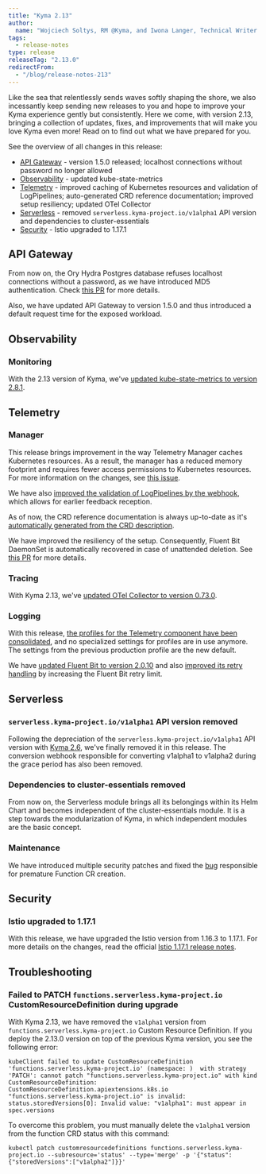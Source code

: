 ```yaml
---
title: "Kyma 2.13"
author:
  name: "Wojciech Soltys, RM @Kyma, and Iwona Langer, Technical Writer @Kyma"
tags:
  - release-notes 
type: release 
releaseTag: "2.13.0"
redirectFrom:
  - "/blog/release-notes-213"
---
```


Like the sea that relentlessly sends waves softly shaping the shore, we also incessantly keep sending new releases to you and hope to improve your Kyma experience gently but consistently. Here we come, with version 2.13, bringing a collection of updates, fixes, and improvements that will make you love Kyma even more! Read on to find out what we have prepared for you.

<!-- overview -->

See the overview of all changes in this release:

- [API Gateway](#api-gateway) - version 1.5.0 released; localhost connections without password no longer allowed
- [Observability](#observability) -  updated kube-state-metrics 
- [Telemetry](#telemetry) - improved caching of Kubernetes resources and validation of LogPipelines; auto-generated CRD reference documentation; improved setup resiliency; updated OTel Collector 
- [Serverless](#serverless) - removed `serverless.kyma-project.io/v1alpha1` API version and dependencies to cluster-essentials 
- [Security](#security) - Istio upgraded to 1.17.1


## API Gateway  

From now on, the Ory Hydra Postgres database refuses localhost connections without a password, as we have introduced MD5 authentication. Check [this PR](https://github.com/kyma-project/kyma/pull/17138) for more details.

Also, we have updated API Gateway to version 1.5.0 and thus introduced a default request time for the exposed workload.

## Observability  
### Monitoring  

  With the 2.13 version of Kyma, we've [updated kube-state-metrics to version 2.8.1](https://github.com/kyma-project/kyma/pull/17058).

## Telemetry  
### Manager  

This release brings improvement in the way Telemetry Manager caches Kubernetes resources. As a result, the manager has a reduced memory footprint and requires fewer access permissions to Kubernetes resources. For more information on the changes, see [this issue](https://github.com/kyma-project/kyma/issues/17001). 

We have also [improved the validation of LogPipelines by the webhook](https://github.com/kyma-project/kyma/issues/15480), which allows for earlier feedback reception. 

As of now, the CRD reference documentation is always up-to-date as it's [automatically generated from the CRD description](https://github.com/kyma-project/kyma/issues/15663).

We have improved the resiliency of the setup. Consequently, Fluent Bit DaemonSet is automatically recovered in case of unattended deletion. See [this PR](https://github.com/kyma-project/telemetry-manager/pull/99) for more details.

### Tracing  

With Kyma 2.13, we've [updated OTel Collector to version 0.73.0](https://github.com/kyma-project/kyma/pull/17058).

### Logging  

With this release, [the profiles for the Telemetry component have been consolidated](https://github.com/kyma-project/kyma/issues/16853), and no specialized settings for profiles are in use anymore. The settings from the previous production profile are the new default.

We have [updated Fluent Bit to version 2.0.10](https://github.com/kyma-project/kyma/pull/17109) and also [improved its retry handling](https://github.com/kyma-project/kyma/issues/17113) by increasing the Fluent Bit retry limit.

## Serverless  
###  `serverless.kyma-project.io/v1alpha1` API version removed  

Following the depreciation of the `serverless.kyma-project.io/v1alpha1` API version with [Kyma 2.6](https://github.com/kyma-project/website/blob/main/content/blog-posts/2022-08-25-release-notes-2.6/index.md#serverless), we've finally removed it in this release. The conversion webhook responsible for converting v1alpha1 to v1alpha2 during the grace period has also been removed.

### Dependencies to cluster-essentials removed

From now on, the Serverless module brings all its belongings within its Helm Chart and becomes independent of the cluster-essentials module. It is a step towards the modularization of Kyma, in which independent modules are the basic concept.

### Maintenance  

We have introduced multiple security patches and fixed the [bug](https://github.com/kyma-project/kyma/issues/17147) responsible for premature Function CR creation.

## Security  
### Istio upgraded to 1.17.1  

With this release, we have upgraded the Istio version from 1.16.3 to 1.17.1. For more details on the changes, read the official [Istio 1.17.1 release notes](https://istio.io/latest/news/releases/1.17.x/announcing-1.17.1/).  

## Troubleshooting
### Failed to PATCH `functions.serverless.kyma-project.io` CustomResourceDefinition during upgrade

With Kyma 2.13, we have removed the `v1alpha1` version from `functions.serverless.kyma-project.io` Custom Resource Definition.
If you deploy the 2.13.0 version on top of the previous Kyma version, you see the following error:
```
kubeClient failed to update CustomResourceDefinition 'functions.serverless.kyma-project.io' (namespace: )  with strategy 'PATCH': cannot patch "functions.serverless.kyma-project.io" with kind CustomResourceDefinition: CustomResourceDefinition.apiextensions.k8s.io "functions.serverless.kyma-project.io" is invalid: status.storedVersions[0]: Invalid value: "v1alpha1": must appear in spec.versions
```

To overcome this problem, you must manually delete the `v1alpha1` version from the function CRD status with this command:
```
kubectl patch customresourcedefinitions functions.serverless.kyma-project.io --subresource='status' --type='merge' -p '{"status":{"storedVersions":["v1alpha2"]}}'
```
